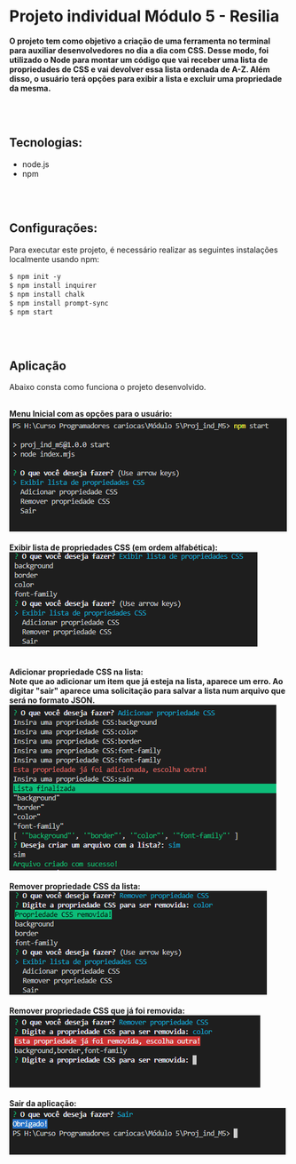 # Projeto individual Módulo 5 - Resilia

**O projeto tem como objetivo a criação de uma ferramenta no terminal para auxiliar desenvolvedores no dia a dia com CSS. Desse modo, foi utilizado o Node para montar um código que vai receber uma lista de propriedades de CSS e vai devolver essa lista ordenada de A-Z. Além disso, o usuário terá opções para exibir a lista e excluir uma  propriedade da mesma.**

<br><br>

## Tecnologias:

<ul>
<li>node.js</li>
<li>npm</li>
</ul>

<br><br>

## Configurações:

Para executar este projeto, é necessário realizar as seguintes instalações localmente usando npm:

```
$ npm init -y
$ npm install inquirer
$ npm install chalk
$ npm install prompt-sync
$ npm start
```

<br><br>

## Aplicação


Abaixo consta como funciona o projeto desenvolvido.<br><br>

<b>Menu Inicial com as opções para o usuário:</b><br>
![npm-start-menu-inicial](https://github.com/r4ysa/Projeto-individual-modulo-5/blob/a1ae053d92497be1e14dd02c93696a57a57ec78f/src/menu.png)
<br><br>
<b>Exibir lista de propriedades CSS (em ordem alfabética):</b><br>
![exibir-propriedades](https://github.com/r4ysa/Projeto-individual-modulo-5/blob/a1ae053d92497be1e14dd02c93696a57a57ec78f/src/exibir.png)
<br><br>        
<b>Adicionar propriedade CSS na lista:
</br>Note que ao adicionar um item que já esteja na lista, aparece um erro. Ao digitar "sair" aparece uma solicitação para salvar a lista num arquivo que será no formato JSON.
</b><br>
![adicionar-itens-css](https://github.com/r4ysa/Projeto-individual-modulo-5/blob/a1ae053d92497be1e14dd02c93696a57a57ec78f/src/adicionar.png)
<br><br>
<b>Remover propriedade CSS da lista:</b><br>
![remover-itens](https://github.com/r4ysa/Projeto-individual-modulo-5/blob/a1ae053d92497be1e14dd02c93696a57a57ec78f/src/remover.png)
<br><br>
<b>Remover propriedade CSS que já foi removida:</b><br>
![remover-itens2](https://github.com/r4ysa/Projeto-individual-modulo-5/blob/a1ae053d92497be1e14dd02c93696a57a57ec78f/src/remover2.png)
<br><br>
<b>Sair da aplicação:</b><br>
![sair](https://github.com/r4ysa/Projeto-individual-modulo-5/blob/76e37ba3e97cf0a57a7ddbcee684cf1e631313d5/src/sair.png)
<br><br>
